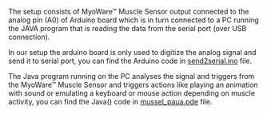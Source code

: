 The setup consists of MyoWare™ Muscle Sensor output connected to the analog pin (A0) of Arduino board which is in turn connected to a PC running the JAVA program  that is reading the data from the serial port (over USB connection).  

In our setup the arduino board is only used to digitize the analog signal and send it to serial port, you can find the Arduino code in [send2serial.ino](send2serial.ino) file.  

The Java program running on the PC analyses the signal and triggers from the MyoWare™ Muscle Sensor and triggers actions like playing an animation with sound or emulating a keyboard or mouse action depending on muscle activity, you can find the Java() code in [mussel_paua.pde](mussel_paua.pde) file.
